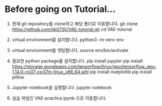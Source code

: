 # Before going on Tutorial...

1. 현재 git repository를 clone하고 해당 폴더로 이동합니다.
git clone https://github.com/jik0730/VAE-tutorial.git
cd VAE-tutorial

2. virtual environment를 설치합니다.
python3 -m venv env

3. virtual environment를 셋팅합니다.
source env/bin/activate

4. 필요한 python package를 설치합니다.
pip install jupyter
pip install https://storage.googleapis.com/tensorflow/linux/gpu/tensorflow_gpu-1.14.0-cp37-cp37m-linux_x86_64.whl
pip install matplotlib
pip install pillow

5. Jupyter notebook을 실행합니다.
jupyter notebook

6. 실습 파일인 VAE-practice.ipynb 으로 이동합니다.
